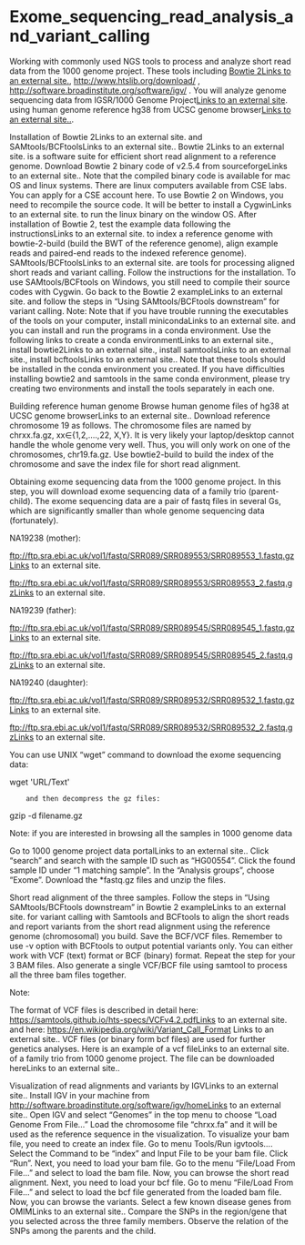 # Exome_sequencing_read_analysis_and_variant_calling
Working with commonly used NGS tools to process and analyze short read data from the 1000 genome project. These tools including [Bowtie 2Links to an external site.](http://bowtie-bio.sourceforge.net/bowtie2/index.shtml), http://www.htslib.org/download/ , http://software.broadinstitute.org/software/igv/ . You will analyze genome sequencing data from IGSR/1000 Genome Project[Links to an external site](https://www.internationalgenome.org/data-portal/sample). using human genome reference hg38 from UCSC genome browser[Links to an external site..](https://hgdownload.cse.ucsc.edu/goldenpath/hg38/chromosomes/).

 

Installation of Bowtie 2Links to an external site. and SAMtools/BCFtoolsLinks to an external site..
Bowtie 2Links to an external site. is a software suite for efficient short read alignment to a reference genome. Download Bowtie 2 binary code of v2.5.4 from sourceforgeLinks to an external site.. Note that the compiled binary code is available for mac OS and linux systems. There are linux computers available from CSE labs. You can apply for a CSE account here. To use Bowtie 2 on Windows, you need to recompile the source code. It will be better to install a CygwinLinks to an external site. to run the linux binary on the window OS.
After installation of Bowtie 2, test the example data following the instructionsLinks to an external site. to index a reference genome with bowtie-2-build (build the BWT of the reference genome), align example reads and paired-end reads to the indexed reference genome).
SAMtools/BCFtoolsLinks to an external site. are tools for processing aligned short reads and variant calling. Follow the instructions for the installation. To use SAMtools/BCFtools on Windows, you still need to compile their source codes with Cygwin.
Go back to the Bowtie 2 exampleLinks to an external site. and follow the steps in “Using SAMtools/BCFtools downstream” for variant calling.
Note: Note that if you have trouble running the executables of the tools on your computer, install minicondaLinks to an external site. and you can install and run the programs in a conda environment. Use the following links to create a conda environmentLinks to an external site., install bowtie2Links to an external site., install samtoolsLinks to an external site., install bcftoolsLinks to an external site.. Note that these tools should be installed in the conda environment you created. If you have difficulties installing bowtie2 and samtools in the same conda environment, please try creating two environments and install the tools separately in each one.

Building reference human genome
Browse human genome files of hg38 at UCSC genome browserLinks to an external site..
Download reference chromosome 19 as follows. The chromosome files are named by chrxx.fa.gz, xx∈{1,2,….,22, X,Y}. It is very likely your laptop/desktop cannot handle the whole genome very well. Thus, you will only work on one of the chromosomes, chr19.fa.gz.
Use bowtie2-build to build the index of the chromosome and save the index file for short read alignment.
 

Obtaining exome sequencing data from the 1000 genome project.
In this step, you will download exome sequencing data of a family trio (parent-child). The exome sequencing data are a pair of fastq files in several Gs, which are significantly smaller than whole genome sequencing data (fortunately). 

 

NA19238 (mother):

ftp://ftp.sra.ebi.ac.uk/vol1/fastq/SRR089/SRR089553/SRR089553_1.fastq.gzLinks to an external site.

ftp://ftp.sra.ebi.ac.uk/vol1/fastq/SRR089/SRR089553/SRR089553_2.fastq.gzLinks to an external site.

 

NA19239 (father):

ftp://ftp.sra.ebi.ac.uk/vol1/fastq/SRR089/SRR089545/SRR089545_1.fastq.gzLinks to an external site.

ftp://ftp.sra.ebi.ac.uk/vol1/fastq/SRR089/SRR089545/SRR089545_2.fastq.gzLinks to an external site.

 

NA19240 (daughter):

ftp://ftp.sra.ebi.ac.uk/vol1/fastq/SRR089/SRR089532/SRR089532_1.fastq.gzLinks to an external site.

ftp://ftp.sra.ebi.ac.uk/vol1/fastq/SRR089/SRR089532/SRR089532_2.fastq.gzLinks to an external site.

You can use UNIX “wget” command to download the exome sequencing data:

wget  'URL/Text'

        and then decompress the gz files:

gzip -d filename.gz

 

Note: if you are interested in browsing all the samples in 1000 genome data

Go to 1000 genome project data portalLinks to an external site..
Click “search” and search with the sample ID such as “HG00554”.
Click the found sample ID under “1 matching sample”.
In the “Analysis groups”, choose “Exome”.
Download the *fastq.gz files and unzip the files.
 

Short read alignment of the three samples.
Follow the steps in “Using SAMtools/BCFtools downstream” in Bowtie 2 exampleLinks to an external site. for variant calling with Samtools and BCFtools to align the short reads and report variants from the short read alignment using the reference genome (chromosomal) you build.
Save the BCF/VCF files. Remember to use -v option with BCFtools to output potential variants only. You can either work with VCF (text) format or BCF (binary) format.
Repeat the step for your 3 BAM files.
Also generate a single VCF/BCF file using samtool to process all the three bam files together.
 

Note:

The format of VCF files is described in detail here: https://samtools.github.io/hts-specs/VCFv4.2.pdfLinks to an external site. and here: https://en.wikipedia.org/wiki/Variant_Call_Format Links to an external site..
VCF files (or binary form bcf files) are used for further genetics analyses.
Here is an example of a vcf fileLinks to an external site. of a family trio from 1000 genome project. The file can be downloaded hereLinks to an external site..
 

Visualization of read alignments and variants by IGVLinks to an external site..
Install IGV in your machine from http://software.broadinstitute.org/software/igv/homeLinks to an external site..
Open IGV and select “Genomes” in the top menu to choose “Load Genome From File…”
Load the chromosome file “chrxx.fa” and it will be used as the reference sequence in the visualization.
To visualize your bam file, you need to create an index file. Go to menu Tools/Run igvtools….
Select the Command to be “index” and Input File to be your bam file. Click “Run”.
Next, you need to load your bam file. Go to the menu “File/Load From File…” and select to load the bam file. Now, you can browse the short read alignment.
Next, you need to load your bcf file. Go to menu “File/Load From File…” and select to load the bcf file generated from the loaded bam file. Now, you can browse the variants.
Select a few known disease genes from OMIMLinks to an external site.. Compare the SNPs in the region/gene that you selected across the three family members. Observe the relation of the SNPs among the parents and the child. 
